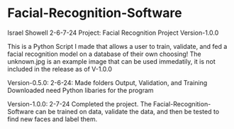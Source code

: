 # Facial-Recognition-Software

Israel Showell
2-6-7-24
Project:
Facial Recognition Project
Version-1.0.0

This is a Python Script I made that allows a user to train, validate, and fed a facial recognition model on a database of their own choosing!
The unknown.jpg is an example image that can be used immedatily, it is not included in the release as of V-1.0.0

Version-0.5.0:
2-6-24:
Made folders Output, Validation, and Training
Downloaded need Python libaries for the program

Version-1.0.0:
2-7-24
Completed the project.
The Facial-Recognition-Software can be trained on data,
validate the data, and then be tested to find new faces and label them.
